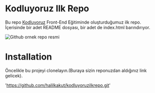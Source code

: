 # Kodluyoruz Ilk Repo
Bu repo [Kodluyoruz](https://www.kodluyoruz.org/) Front-End Eğitiminde oluşturduğumuz ilk repo. İçerisinde bir adet README dosyası, bir adet de index.html barındırıyor.

![Github ornek repo resmi]()

# Installation

Öncelikle bu projeyi clonelayın.(Buraya sizin reponuzdan aldığınız link gelicek).

'https://github.com/halilkakut/kodluyoruzilkrepo.git'


